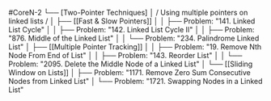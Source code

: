 #CoreN-2
└── [Two-Pointer Techniques]
    │   / Using multiple pointers on linked lists /
    │
    ├── [[Fast & Slow Pointers]]
    │   │   ├── Problem: "141. Linked List Cycle"
    │   │   ├── Problem: "142. Linked List Cycle II"
    │   │   ├── Problem: "876. Middle of the Linked List"
    │   │   └── Problem: "234. Palindrome Linked List"
    │
    ├── [[Multiple Pointer Tracking]]
    │   │   ├── Problem: "19. Remove Nth Node From End of List"
    │   │   ├── Problem: "143. Reorder List"
    │   │   └── Problem: "2095. Delete the Middle Node of a Linked List"
    │
    └── [[Sliding Window on Lists]]
        │   ├── Problem: "1171. Remove Zero Sum Consecutive Nodes from Linked List"
        │   └── Problem: "1721. Swapping Nodes in a Linked List"